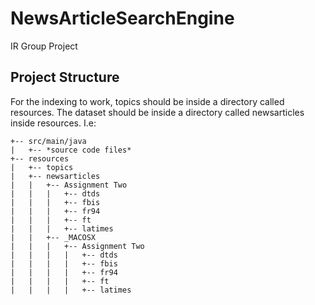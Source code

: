 # NewsArticleSearchEngine
IR Group Project

## Project Structure

For the indexing to work, topics should be inside a directory called resources. The dataset should be inside a directory called newsarticles inside resources. I.e:

```
+-- src/main/java
|   +-- *source code files*
+-- resources
|   +-- topics
|   +-- newsarticles
|   |   +-- Assignment Two
|   |   |   +-- dtds
|   |   |   +-- fbis
|   |   |   +-- fr94
|   |   |   +-- ft
|   |   |   +-- latimes
|   |   +-- _MACOSX
|   |   |   +-- Assignment Two
|   |   |   |   +-- dtds
|   |   |   |   +-- fbis
|   |   |   |   +-- fr94
|   |   |   |   +-- ft
|   |   |   |   +-- latimes
```